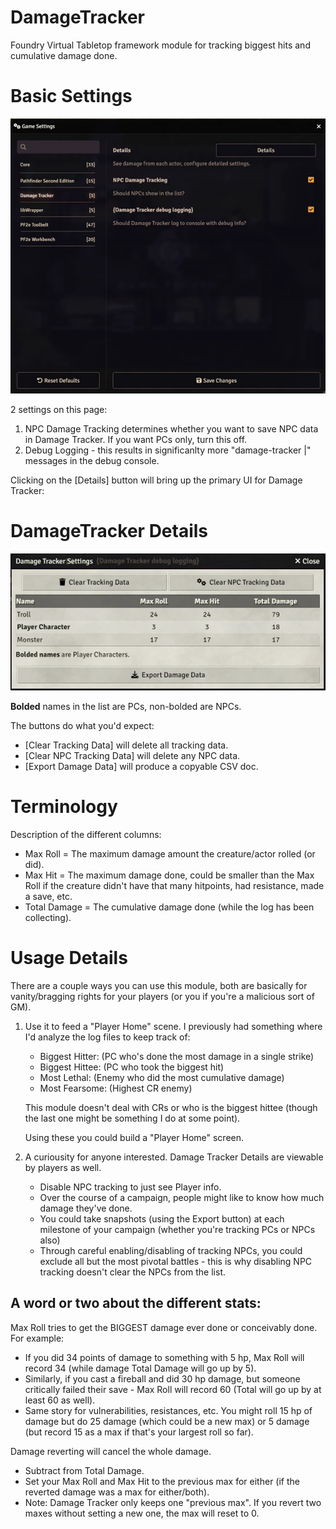 # DamageTracker
Foundry Virtual Tabletop framework module for tracking biggest hits and cumulative damage done.

# Basic Settings
![DamageTracker Settings page](assets/settings.webp)

2 settings on this page:
1. NPC Damage Tracking determines whether you want to save NPC data in Damage Tracker.  If you want PCs only, turn this off.
2. Debug Logging - this results in significanlty more "damage-tracker |" messages in the debug console.

Clicking on the [Details] button will bring up the primary UI for Damage Tracker:

# DamageTracker Details
![DamageTracker Details page](assets/details.webp)

**Bolded** names in the list are PCs, non-bolded are NPCs.

The buttons do what you'd expect:
- [Clear Tracking Data] will delete all tracking data.
- [Clear NPC Tracking Data] will delete any NPC data.  
- [Export Damage Data] will produce a copyable CSV doc. 

# Terminology
Description of the different columns:
  - Max Roll = The maximum damage amount the creature/actor rolled (or did).
  - Max Hit  = The maximum damage done, could be smaller than the Max Roll if the creature didn't have that many hitpoints, had resistance, made a save, etc.
  - Total Damage = The cumulative damage done (while the log has been collecting).

# Usage Details
There are a couple ways you can use this module, both are basically for vanity/bragging rights for your players (or you if you're a malicious sort of GM).

 1. Use it to feed a "Player Home" scene.  I previously had something where I'd analyze the log files to keep track of: 
      - Biggest Hitter: (PC who's done the most damage in a single strike)
      - Biggest Hittee: (PC who took the biggest hit)
      - Most Lethal:    (Enemy who did the most cumulative damage)
      - Most Fearsome:  (Highest CR enemy)
      
      This module doesn't deal with CRs or who is the biggest hittee (though the last one might be something I do at some point).

      Using these you could build a "Player Home" screen.
  
  2. A curiousity for anyone interested.
      Damage Tracker Details are viewable by players as well.  
      - Disable NPC tracking to just see Player info.
      - Over the course of a campaign, people might like to know how much damage they've done.  
      - You could take snapshots (using the Export button) at each milestone of your campaign (whether you're tracking PCs or NPCs also)
      - Through careful enabling/disabling of tracking NPCs, you could exclude all but the most pivotal battles - this is why disabling NPC tracking doesn't clear the NPCs from the list.

## A word or two about the different stats:
  Max Roll tries to get the BIGGEST damage ever done or conceivably done.  For example:
  - If you did 34 points of damage to something with 5 hp, Max Roll will record 34 (while damage Total Damage will go up by 5).
  - Similarly, if you cast a fireball and did 30 hp damage, but someone critically failed their save - Max Roll will record 60 (Total will go up by at least 60 as well).
  - Same story for vulnerabilities, resistances, etc.  You might roll 15 hp of damage but do 25 damage (which could be a new max) or 5 damage (but record 15 as a max if that's your largest roll so far).

  Damage reverting will cancel the whole damage.
  - Subtract from Total Damage.
  - Set your Max Roll and Max Hit to the previous max for either (if the reverted damage was a max for either/both).
  - Note: Damage Tracker only keeps one "previous max".  If you revert two maxes without setting a new one, the max will reset to 0.



